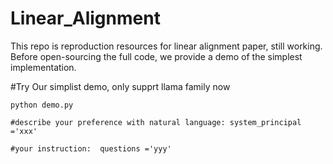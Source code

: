 # Linear_Alignment
This repo is reproduction resources for linear alignment paper, still working. Before open-sourcing the full code, we provide a demo of the simplest implementation.

#Try Our simplist demo, only supprt llama family now
```
python demo.py 
```

`#describe your preference with natural language:
system_principal ='xxx' 
`

`
#your instruction: 
questions ='yyy'
`


